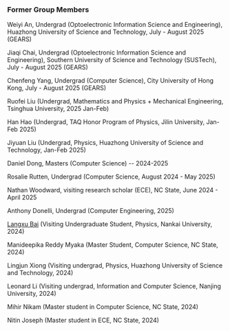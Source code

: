 ### Former Group Members

Weiyi An, Undergrad (Optoelectronic Information Science and Engineering), Huazhong University of Science and Technology, July - August 2025 (GEARS)

Jiaqi Chai, Undergrad (Optoelectronic Information Science and Engineering), Southern University of Science and Technology (SUSTech), July - August 2025 (GEARS)

Chenfeng Yang, Undergrad (Computer Science), City University of Hong Kong, July - August 2025 (GEARS)

Ruofei Liu (Undergrad, Mathematics and Physics + Mechanical Engineering, Tsinghua University, 2025 Jan-Feb)

Han Hao (Undergrad, TAQ Honor Program of Physics, Jilin University, Jan-Feb 2025)

Jiyuan Liu (Undergrad, Physics, Huazhong University of Science and Technology, Jan-Feb 2025)

Daniel Dong, Masters (Computer Science) -- 2024-2025

Rosalie Rutten, Undergrad (Computer Science, August 2024 - May 2025)

Nathan Woodward, visiting research scholar (ECE), NC State, June 2024 - April 2025

Anthony Donelli, Undergrad (Computer Engineering, 2025)

[Langxu Bai](https://lstevenwhite.github.io) (Visiting Undergraduate Student, Physics, Nankai University, 2024)

Manideepika Reddy Myaka (Master Student, Computer Science, NC State, 2024)

Lingjun Xiong (Visiting undergrad, Physics, Huazhong University of Science and Technology, 2024)

Leonard Li (Visiting undergrad, Information and Computer Science, Nanjing University, 2024)

Mihir Nikam (Master student in Computer Science, NC State, 2024)

Nitin Joseph (Master student in ECE, NC State, 2024)
